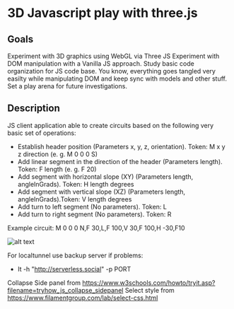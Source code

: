# 3D Javascript play with three.js

## Goals
Experiment with 3D graphics using WebGL via Three JS
Experiment with DOM manipulation with a Vanilla JS approach. 
Study basic code organization for JS code base. You know, everything goes tangled very easilty while manipulating DOM and keep sync with models and other stuff. 
Set a play arena for future investigations. 

## Description
JS client application able to create circuits based on the following very basic set of operations: 
- Establish header position (Parameters x, y, z, orientation). Token: M x y z direction (e. g. M 0 0 0 S)   
- Add linear segment in the direction of the header (Parameters length). Token: F length (e. g. F 20)
- Add segment with horizontal slope (XY) (Parameters length, angleInGrads). Token: H length degrees    
- Add segment with vertical slope (XZ) (Parameters length, angleInGrads).Token:  V length degrees
- Add turn to left segment (No parameters). Token: L 
- Add turn to right segment (No parameters). Token: R

Example circuit:  M 0 0 0 N,F 30,L,F 100,V 30,F 100,H -30,F10

![alt text](https://github.com/bizcochillo/ThreeDimJS/blob/master/img/screenshot.jpg?raw=true)

For localtunnel use backup server if problems: 
- lt -h "http://serverless.social" -p PORT

Collapse Side panel from https://www.w3schools.com/howto/tryit.asp?filename=tryhow_js_collapse_sidepanel
Select style from https://www.filamentgroup.com/lab/select-css.html

